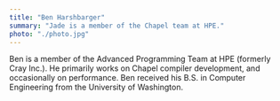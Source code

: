 ```yaml
---
title: "Ben Harshbarger"
summary: "Jade is a member of the Chapel team at HPE."
photo: "./photo.jpg"
---
```


Ben is a member of the Advanced Programming Team at HPE (formerly Cray Inc.).
He primarily works on Chapel compiler development, and occasionally on
performance. Ben received his B.S. in Computer Engineering from the University
of Washington.
